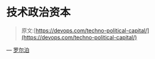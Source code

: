 # 技术政治资本

> 原文:[https://devops.com/techno-political-capital/](https://devops.com/techno-political-capital/)

— [罗尔泊](https://devops.com/author/breselman/)